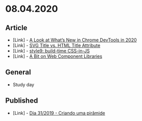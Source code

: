 # 08.04.2020

## Article

- \[Link\] - [A Look at What’s New in Chrome DevTools in 2020](https://css-tricks.com/whats-new-in-devtools-2020/)
- \[Link\] - [SVG Title vs. HTML Title Attribute](https://css-tricks.com/svg-title-vs-html-title-attribute/)
- \[Link\] - [style9: build-time CSS-in-JS](https://css-tricks.com/style9-build-time-css-in-js/)
- \[Link\] - [A Bit on Web Component Libraries](https://css-tricks.com/a-bit-on-web-component-libraries/)

## General

- Study day

## Published

- \[Link\] - [Dia 31/2019 - Criando uma pirâmide](https://nerdcalistenico.com.br/hemersonvianna/artigos/daysofcode/2019/dia-31-criando-uma-piramide/)

